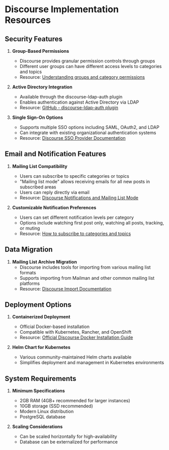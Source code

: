 # Discourse Implementation Resources

## Security Features

1. **Group-Based Permissions**
   - Discourse provides granular permission controls through groups
   - Different user groups can have different access levels to categories and topics
   - Resource: [Understanding groups and category permissions](https://meta.discourse.org/t/understanding-groups-and-category-permissions/87678)

2. **Active Directory Integration**
   - Available through the discourse-ldap-auth plugin
   - Enables authentication against Active Directory via LDAP
   - Resource: [GitHub - discourse-ldap-auth plugin](https://github.com/jonmbake/discourse-ldap-auth)

3. **Single Sign-On Options**
   - Supports multiple SSO options including SAML, OAuth2, and LDAP
   - Can integrate with existing organizational authentication systems
   - Resource: [Discourse SSO Provider Documentation](https://meta.discourse.org/t/official-single-sign-on-for-discourse-sso/13045)

## Email and Notification Features

1. **Mailing List Compatibility**
   - Users can subscribe to specific categories or topics
   - "Mailing list mode" allows receiving emails for all new posts in subscribed areas
   - Users can reply directly via email
   - Resource: [Discourse Notifications and Mailing List Mode](https://community.icinga.com/t/discourse-notifications-digest-and-mailing-list-mode/188)

2. **Customizable Notification Preferences**
   - Users can set different notification levels per category
   - Options include watching first post only, watching all posts, tracking, or muting
   - Resource: [How to subscribe to categories and topics](https://discourse.mozilla.org/t/how-do-i-subscribe-to-categories-and-topics/16024)

## Data Migration

1. **Mailing List Archive Migration**
   - Discourse includes tools for importing from various mailing list formats
   - Supports importing from Mailman and other common mailing list platforms
   - Resource: [Discourse Import Documentation](https://github.com/discourse/discourse/blob/main/script/import_scripts/README.md)

## Deployment Options

1. **Containerized Deployment**
   - Official Docker-based installation
   - Compatible with Kubernetes, Rancher, and OpenShift
   - Resource: [Official Discourse Docker Installation Guide](https://github.com/discourse/discourse/blob/main/docs/INSTALL.md)

2. **Helm Chart for Kubernetes**
   - Various community-maintained Helm charts available
   - Simplifies deployment and management in Kubernetes environments

## System Requirements

1. **Minimum Specifications**
   - 2GB RAM (4GB+ recommended for larger instances)
   - 10GB storage (SSD recommended)
   - Modern Linux distribution
   - PostgreSQL database

2. **Scaling Considerations**
   - Can be scaled horizontally for high-availability
   - Database can be externalized for performance